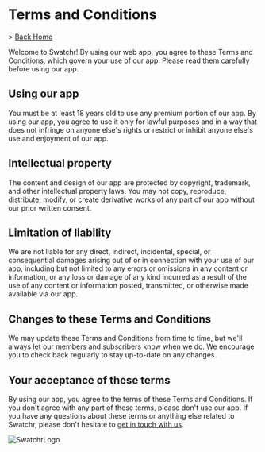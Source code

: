 # Terms and Conditions

&gt; [Back Home](/)

Welcome to Swatchr! By using our web app, you agree to these Terms and Conditions, which govern your use of our app. Please read them carefully before using our app.

## Using our app

You must be at least 18 years old to use any premium portion of our app. By using our app, you agree to use it only for lawful purposes and in a way that does not infringe on anyone else's rights or restrict or inhibit anyone else's use and enjoyment of our app.

## Intellectual property

The content and design of our app are protected by copyright, trademark, and other intellectual property laws. You may not copy, reproduce, distribute, modify, or create derivative works of any part of our app without our prior written consent.

## Limitation of liability

We are not liable for any direct, indirect, incidental, special, or consequential damages arising out of or in connection with your use of our app, including but not limited to any errors or omissions in any content or information, or any loss or damage of any kind incurred as a result of the use of any content or information posted, transmitted, or otherwise made available via our app.

## Changes to these Terms and Conditions

We may update these Terms and Conditions from time to time, but we'll always let our members and subscribers know when we do. We encourage you to check back regularly to stay up-to-date on any changes.

## Your acceptance of these terms

By using our app, you agree to the terms of these Terms and Conditions. If you don't agree with any part of these terms, please don't use our app. If you have any questions about these terms or anything else related to Swatchr, please don't hesitate to [get in touch with us](mailto:support@swatchr.app).


![SwatchrLogo](https://cdn.jsdelivr.net/gh/swatchr/app@main/public/swatchr-full-transp.png)
